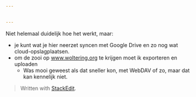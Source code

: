 ```yaml
---


---
```


<p>Niet helemaal duidelijk hoe het werkt, maar:</p>
<ul>
<li>je kunt wat je hier neerzet syncen met Google Drive en zo nog wat cloud-opslagplaatsen.</li>
<li>om de zooi op <a href="http://www.woltering.org">www.woltering.org</a> te krijgen moet ik exporteren en uploaden
<ul>
<li>Was mooi geweest als dat sneller kon, met WebDAV of zo, maar dat kan kennelijk niet.</li>
</ul>
</li>
</ul>
<blockquote>
<p>Written with <a href="https://stackedit.io/">StackEdit</a>.</p>
</blockquote>

